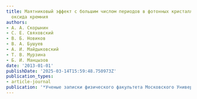 ```yaml
---
title: Маятниковый эффект с большим числом периодов в фотонных кристаллах из пористого
  оксида кремния
authors:
- А. А. Скорынин
- С. Е. Свяховский
- В. Б. Новиков
- В. А. Бушуев
- А. И. Майдыковский
- Т. В. Мурзина
- Б. И. Манцызов
date: '2013-01-01'
publishDate: '2025-03-14T15:59:48.750973Z'
publication_types:
- article-journal
publication: '*Ученые записки физического факультета Московского Университета*'
---
```

